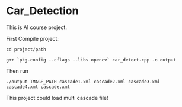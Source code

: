 Car_Detection
=============

This is AI course project.

First Compile project:

    cd project/path

    g++ `pkg-config --cflags --libs opencv` car_detect.cpp -o output


Then run

    ./output IMAGE_PATH cascade1.xml cascade2.xml cascade3.xml cascade4.xml cascade.xml

This project could load multi cascade file!

